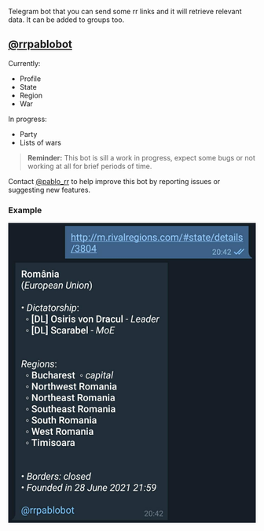 Telegram bot that you can send some rr links and it will retrieve
relevant data. It can be added to groups too.

## [@rrpablobot](https://t.me/rrpablobot)

Currently:
- Profile
- State
- Region
- War

In progress:
- Party
- Lists of wars

> **Reminder:** This bot is sill a work in progress, expect some bugs or not working at all for brief periods of time.

Contact [@pablo_rr](https://pablo_rr) to help improve this bot by reporting issues or suggesting new features.

### Example
![img](example.jpg)